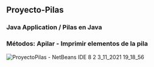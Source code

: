 ## Proyecto-Pilas
### Java Application / Pilas en Java
### Métodos:  Apilar - Imprimir elementos de la pila

![ProyectoPilas - NetBeans IDE 8 2 3_11_2021 19_18_56](https://user-images.githubusercontent.com/88462536/140212058-29628e18-3ce3-44aa-a4a5-fc021f40450f.png)


